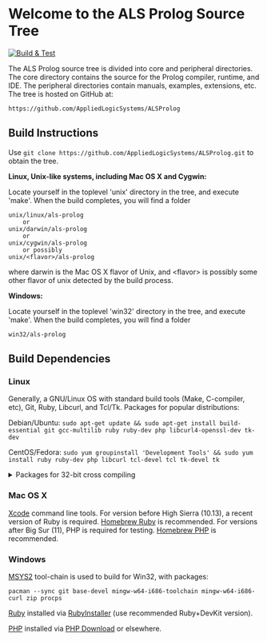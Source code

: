 Welcome to the ALS Prolog Source Tree
=====================================

[![Build & Test](https://github.com/AppliedLogicSystems/ALSProlog/actions/workflows/ci.yml/badge.svg)](https://github.com/AppliedLogicSystems/ALSProlog/actions/workflows/ci.yml)
<!-- [![Appveyor Build Status](https://ci.appveyor.com/api/projects/status/786esihnss6ksk7k/branch/master?svg=true)](https://ci.appveyor.com/project/AppliedLogicSystems/alsprolog/branch/master) -->

The ALS Prolog source tree is divided into core and peripheral
directories.  The core directory contains the source for the Prolog
compiler, runtime, and IDE. The peripheral directories contain manuals, examples, extensions, etc. The tree is hosted on GitHub at:

	https://github.com/AppliedLogicSystems/ALSProlog

Build Instructions
------------------

Use `git clone https://github.com/AppliedLogicSystems/ALSProlog.git` to obtain the tree.

**Linux, Unix-like systems, including Mac OS X and Cygwin:**

Locate yourself in the toplevel 'unix' directory in the tree, and execute 'make'.  When the build completes, you will find a folder  

	unix/linux/als-prolog	
		or 	
	unix/darwin/als-prolog
		or 	
	unix/cygwin/als-prolog
		or possibly
	unix/<flavor>/als-prolog
where darwin is the Mac OS X flavor of Unix, and &lt;flavor&gt; is possibly some other flavor of unix detected by the build process.

**Windows:**

Locate yourself in the toplevel 'win32' directory in the tree, and execute 'make'.  When the build completes, you will find a folder  

	win32/als-prolog	

Build Dependencies
------------------

### Linux

Generally, a GNU/Linux OS with standard build tools (Make, C-compiler, etc), Git, Ruby, Libcurl, and Tcl/Tk. Packages for popular distributions:

Debian/Ubuntu: `sudo apt-get update && sudo apt-get install build-essential git gcc-multilib ruby ruby-dev php libcurl4-openssl-dev tk-dev`

CentOS/Fedora: `sudo yum groupinstall 'Development Tools' && sudo yum install ruby ruby-dev php libcurl tcl-devel tcl tk-devel tk`

<details>
<summary>Packages for 32-bit cross compiling</summary>

Debian/Ubuntu: `sudo dpkg --add-architecture i386 && sudo apt-get update && sudo apt-get install build-essential git gcc-multilib ruby ruby-dev php libcurl4-openssl-dev:i386 tk-dev:i386`

CentOS/Fedora: `sudo yum groupinstall 'Development Tools' && sudo yum install ruby ruby-dev php glibc-devel.i686 libgcc.i686 libcurl.i686 tcl-devel.i686 tcl.i686 tk-devel.i686 tk.686`

</details>


### Mac OS X

[Xcode](https://developer.apple.com/xcode/) command line tools.
For version before High Sierra (10.13), a recent version of Ruby is required. [Homebrew Ruby](https://jekyllrb.com/docs/installation/macos/#homebrew) is recommended.
For versions after Big Sur (11), PHP is required for testing. [Homebrew PHP](https://formulae.brew.sh/formula/php) is recommended.

### Windows

[MSYS2](https://www.msys2.org) tool-chain is used to build for Win32, with packages:

    pacman --sync git base-devel mingw-w64-i686-toolchain mingw-w64-i686-curl zip procps

[Ruby](https://www.ruby-lang.org/en/) installed via [RubyInstaller](https://rubyinstaller.org) (use recommended Ruby+DevKit version).

[PHP](https://www.php.net) installed via [PHP Download](https://windows.php.net/download/) or elsewhere.
